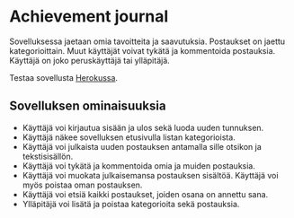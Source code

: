 # Achievement journal

Sovelluksessa jaetaan omia tavoitteita ja saavutuksia. Postaukset on jaettu kategorioittain. Muut käyttäjät voivat tykätä ja kommentoida postauksia. Käyttäjä on joko peruskäyttäjä tai ylläpitäjä.

Testaa sovellusta [Herokussa](https://tsoha-achievement-journal.herokuapp.com/).

## Sovelluksen ominaisuuksia

- Käyttäjä voi kirjautua sisään ja ulos sekä luoda uuden tunnuksen.
- Käyttäjä näkee sovelluksen etusivulla listan kategorioista.
- Käyttäjä voi julkaista uuden postauksen antamalla sille otsikon ja tekstisisällön.
- Käyttäjä voi tykätä ja kommentoida omia ja muiden postauksia.
- Käyttäjä voi muokata julkaisemansa postauksen sisältöä. Käyttäjä voi myös poistaa oman postauksen.
- Käyttäjä voi etsiä kaikki postaukset, joiden osana on annettu sana.
- Ylläpitäjä voi lisätä ja poistaa kategorioita sekä postauksia.
